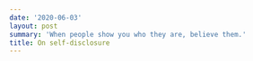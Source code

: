 ```yaml
---
date: '2020-06-03'
layout: post
summary: 'When people show you who they are, believe them.'
title: On self-disclosure
---
```

